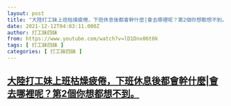 ```yaml
---
layout: post
title: "大陸打工妹上班枯燥疲倦，下班休息後都會幹什麼|會去哪裡呢？第2個你想都想不到。"
date: 2021-12-12T04:03:11.000Z
author: 打工妹四妹
from: https://www.youtube.com/watch?v=lD1Dnx06t0k
tags: [ 打工妹四妹 ]
categories: [ 打工妹四妹 ]
---
```

<!--1639281791000-->
[大陸打工妹上班枯燥疲倦，下班休息後都會幹什麼|會去哪裡呢？第2個你想都想不到。](https://www.youtube.com/watch?v=lD1Dnx06t0k)
------

<div>

</div>
